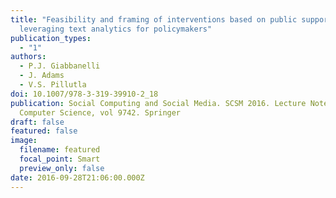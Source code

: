 ```yaml
---
title: "Feasibility and framing of interventions based on public support:
  leveraging text analytics for policymakers"
publication_types:
  - "1"
authors:
  - P.J. Giabbanelli
  - J. Adams
  - V.S. Pillutla
doi: 10.1007/978-3-319-39910-2_18
publication: Social Computing and Social Media. SCSM 2016. Lecture Notes in
  Computer Science, vol 9742. Springer
draft: false
featured: false
image:
  filename: featured
  focal_point: Smart
  preview_only: false
date: 2016-09-28T21:06:00.000Z
---
```

